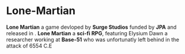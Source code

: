 # Lone-Martian

**Lone Martian** a game devloped by **Surge Studios** funded by **JPA** and released in . **Lone Martian** a **sci-fi RPG**, featuring Elysium Dawn a researcher working at **Base-51** who was unfortunatly left behind in the attack of 6554 C.E 
